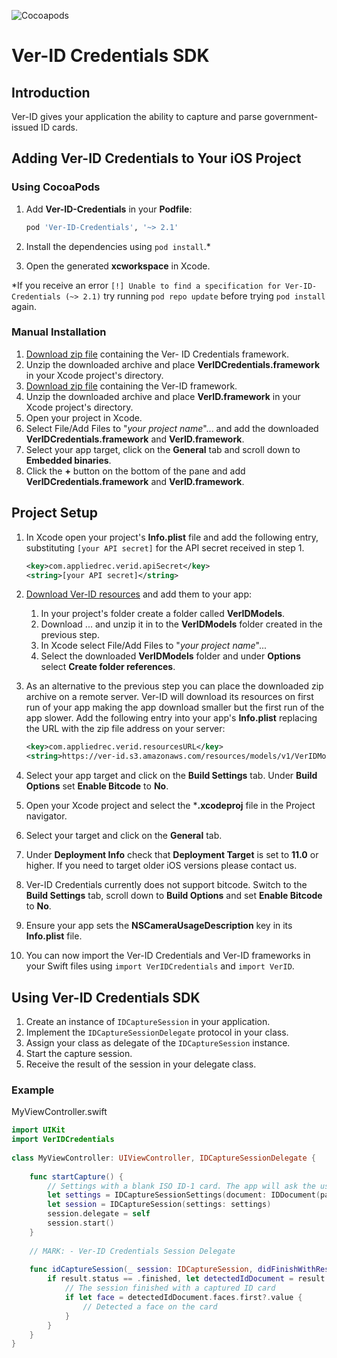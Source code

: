 ![Cocoapods](https://img.shields.io/cocoapods/v/Ver-ID-Credentials.svg)

# Ver-ID Credentials SDK

## Introduction

Ver-ID gives your application the ability to capture and parse government-issued ID cards.

## Adding Ver-ID Credentials to Your iOS Project

### Using CocoaPods

1. Add **Ver-ID-Credentials** in your **Podfile**:
	
	~~~ruby
	pod 'Ver-ID-Credentials', '~> 2.1'
	~~~
1. Install the dependencies using `pod install`.\*
1. Open the generated **xcworkspace** in Xcode.

\*If you receive an error `[!] Unable to find a specification for Ver-ID-Credentials (~> 2.1)` try running `pod repo update` before trying `pod install` again.

### Manual Installation

1. [Download zip file](https://ver-id.s3.amazonaws.com/ios/ver-id-credentials/2.1.6/VerIDCredentials.zip) containing the Ver- ID Credentials framework.
1. Unzip the downloaded archive and place **VerIDCredentials.framework** in your Xcode project's directory.
1. [Download zip file](https://ver-id.s3.amazonaws.com/ios/ver-id/3.4.4/VerID.zip) containing the Ver-ID framework.
1. Unzip the downloaded archive and place **VerID.framework** in your Xcode project's directory.
1. Open your project in Xcode.
1. Select File/Add Files to "*your project name*"... and add the downloaded **VerIDCredentials.framework** and **VerID.framework**.
1. Select your app target, click on the **General** tab and scroll down to **Embedded binaries**.
1. Click the **+** button on the bottom of the pane and add **VerIDCredentials.framework** and **VerID.framework**.

## Project Setup
1. In Xcode open your project's **Info.plist** file and add the following entry,  substituting `[your API secret]` for the API secret received in step 1.

	~~~xml
	<key>com.appliedrec.verid.apiSecret</key>
	<string>[your API secret]</string>
	~~~
1. [Download Ver-ID resources](https://ver-id.s3.amazonaws.com/resources/models/v1/VerIDModels.zip) and add them to your app:

	1. In your project's folder create a folder called **VerIDModels**.
	2. Download ... and unzip it in to the **VerIDModels** folder created in the previous step.
	3. In Xcode select File/Add Files to "*your project name*"...
	4. Select the downloaded **VerIDModels** folder and under **Options** select **Create folder references**.
1. As an alternative to the previous step you can place the downloaded zip archive on a remote server. Ver-ID will download its resources on first run of your app making the app download smaller but the first run of the app slower. Add the following entry into your app's **Info.plist** replacing the URL with the zip file address on your server:
		
	~~~xml
	<key>com.appliedrec.verid.resourcesURL</key>
	<string>https://ver-id.s3.amazonaws.com/resources/models/v1/VerIDModels.zip</string>
	~~~
1. Select your app target and click on the **Build Settings** tab. Under **Build Options** set **Enable Bitcode** to **No**.
2. Open your Xcode project and select the ***.xcodeproj** file in the Project navigator.
3. Select your target and click on the **General** tab.
4. Under **Deployment Info** check that **Deployment Target** is set to **11.0** or higher. If you need to target older iOS versions please contact us.
7. Ver-ID Credentials currently does not support bitcode. Switch to the **Build Settings** tab, scroll down to **Build Options** and set **Enable Bitcode** to **No**.
8. Ensure your app sets the **NSCameraUsageDescription** key in its **Info.plist** file.
1. You can now import the Ver-ID Credentials and Ver-ID frameworks in your Swift files using `import VerIDCredentials` and `import VerID`.

## Using Ver-ID Credentials SDK

1. Create an instance of `IDCaptureSession` in your application. 
2. Implement the `IDCaptureSessionDelegate` protocol in your class.
3. Assign your class as delegate of the `IDCaptureSession` instance.
4. Start the capture session.
5. Receive the result of the session in your delegate class.

### Example

MyViewController.swift
	
~~~swift
import UIKit
import VerIDCredentials
	
class MyViewController: UIViewController, IDCaptureSessionDelegate {
	
	func startCapture() {
        // Settings with a blank ISO ID-1 card. The app will ask the user to select a region.
        let settings = IDCaptureSessionSettings(document: IDDocument(pages: [Page(format: .id1)]))
        let session = IDCaptureSession(settings: settings)
        session.delegate = self
        session.start()
	}
	
	// MARK: - Ver-ID Credentials Session Delegate
	
	func idCaptureSession(_ session: IDCaptureSession, didFinishWithResult result: IDCaptureSessionResult) {
		if result.status == .finished, let detectedIdDocument = result.document {
			// The session finished with a captured ID card
			if let face = detectedIdDocument.faces.first?.value {
				// Detected a face on the card
			}
		}
	}
}
~~~

<!--## Documentation
For full API reference visit the project's [Github page](https://appliedrecognition.github.io/Ver-ID-Credentials-iOS-Sample/).-->
